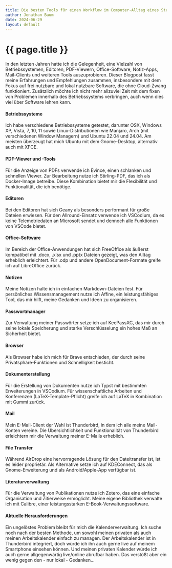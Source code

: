 ```yaml
---
title: Die besten Tools für einen Workflow im Computer-Alltag eines Studenten im MINT-Bereich
author: Jonathan Baum
date: 2024-06-29
layout: default
---
```

# {{ page.title }}

In den letzten Jahren hatte ich die Gelegenheit, eine Vielzahl von Betriebssystemen, Editoren, PDF-Viewern, Office-Software, Notiz-Apps, Mail-Clients und weiteren Tools auszuprobieren. Dieser Blogpost fasst meine Erfahrungen und Empfehlungen zusammen, insbesondere mit dem Fokus auf frei nutzbare und lokal nutzbare Software, die ohne Cloud-Zwang funktioniert. Zusätzlich möchte ich nicht mehr allzuviel Zeit mit dem fixen von Problemen innerhalb des Betriebssystems verbringen, auch wenn dies viel über Software lehren kann.

#### Betriebssysteme
Ich habe verschiedene Betriebssysteme getestet, darunter OSX, Windows XP, Vista, 7, 10, 11 sowie Linux-Distributionen wie Manjaro, Arch (mit verschiedenen Window Managern) und Ubuntu 22.04 und 24.04. Am meisten überzeugt hat mich Ubuntu mit dem Gnome-Desktop, alternativ auch mit XFCE.

#### PDF-Viewer und -Tools
Für die Anzeige von PDFs verwende ich Evince, einen schlanken und schnellen Viewer. Zur Bearbeitung nutze ich Stirling-PDF, das ich als Docker-Image betreibe. Diese Kombination bietet mir die Flexibilität und Funktionalität, die ich benötige.

#### Editoren
Bei den Editoren hat sich Geany als besonders performant für große Dateien erwiesen. Für den Allround-Einsatz verwende ich VSCodium, da es keine Telemetriedaten an Microsoft sendet und dennoch alle Funktionen von VSCode bietet.

#### Office-Software
Im Bereich der Office-Anwendungen hat sich FreeOffice als äußerst kompatibel mit .docx, .xlsx und .pptx Dateien gezeigt, was den Alltag erheblich erleichtert. Für .odp und andere OpenDocument-Formate greife ich auf LibreOffice zurück.

#### Notizen
Meine Notizen halte ich in einfachen Markdown-Dateien fest. Für persönliches Wissensmanagement nutze ich Affine, ein leistungsfähiges Tool, das mir hilft, meine Gedanken und Ideen zu organisieren.

#### Passwortmanager
Zur Verwaltung meiner Passwörter setze ich auf KeePassXC, das mir durch seine lokale Speicherung und starke Verschlüsselung ein hohes Maß an Sicherheit bietet.

#### Browser
Als Browser habe ich mich für Brave entschieden, der durch seine Privatsphäre-Funktionen und Schnelligkeit besticht.

#### Dokumenterstellung
Für die Erstellung von Dokumenten nutze ich Typst mit bestimmten Erweiterungen in VSCodium. Für wissenschaftliche Arbeiten und Konferenzen (LaTeX-Template-Pflicht) greife ich auf LaTeX in Kombination mit Gummi zurück.

#### Mail
Mein E-Mail-Client der Wahl ist Thunderbird, in dem ich alle meine Mail-Konten vereine. Die Übersichtlichkeit und Funktionalität von Thunderbird erleichtern mir die Verwaltung meiner E-Mails erheblich.

#### File Transfer
Während AirDrop eine hervorragende Lösung für den Dateitransfer ist, ist es leider proprietär. Als Alternative setze ich auf KDEConnect, das als Gnome-Erweiterung und als Android/Apple-App verfügbar ist.

#### Literaturverwaltung
Für die Verwaltung von Publikationen nutze ich Zotero, das eine einfache Organisation und Zitierweise ermöglicht. Meine eigene Bibliothek verwalte ich mit Calibre, einer leistungsstarken E-Book-Verwaltungssoftware.

#### Aktuelle Herausforderungen

Ein ungelöstes Problem bleibt für mich die Kalenderverwaltung. Ich suche noch nach der besten Methode, um sowohl meinen privaten als auch meinen Arbeitskalender einfach zu managen. Der Arbeitskalender ist in Thunderbird integriert, doch würde ich ihn auch gerne live auf meinem Smartphone einsehen können. Und meinen privaten Kalender würde ich auch gerne allgegenwärtig live/online abrufbar haben. Das verstößt aber ein wenig gegen den - nur lokal - Gedanken...



